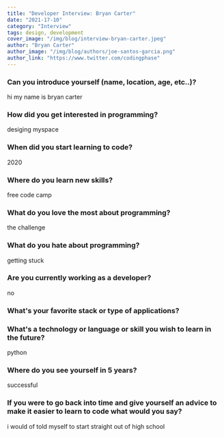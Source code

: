 ```yaml
---
title: "Developer Interview: Bryan Carter"
date: "2021-17-10"
category: "Interview"
tags: design, development
cover_image: "/img/blog/interview-bryan-carter.jpeg"
author: "Bryan Carter"
author_image: "/img/blog/authors/joe-santos-garcia.png"
author_link: "https://www.twitter.com/codingphase"
---
```


### Can you introduce yourself (name, location, age, etc..)?

hi my name is bryan carter

### How did you get interested in programming?

desiging myspace

### When did you start learning to code?

2020

### Where do you learn new skills?

free code camp

### What do you love the most about programming?

the challenge

### What do you hate about programming?

getting stuck

### Are you currently working as a developer?

no

### What's your favorite stack or type of applications?



### What's a technology or language or skill you wish to learn in the future?

python

### Where do you see yourself in 5 years?

successful

### If you were to go back into time and give yourself an advice to make it easier to learn to code what would you say?

i would of told myself to start straight out of high school